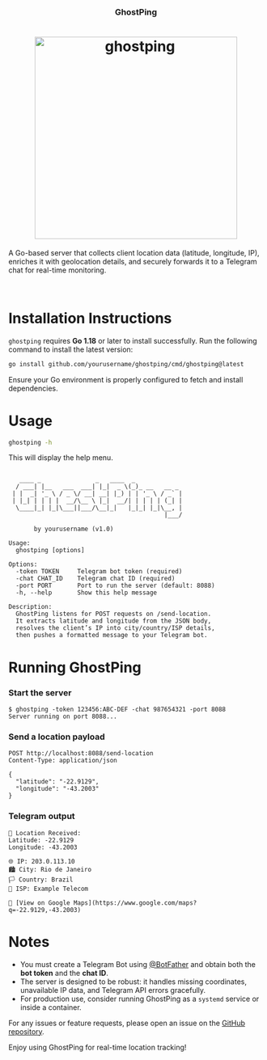 <h3 align="center">GhostPing</h3>
<h1 align="center"> <img src="https://github.com/yourusername/ghostping/blob/main/ghostping.png" alt="ghostping" width="400px"></h1>

A Go-based server that collects client location data (latitude, longitude, IP), enriches it with geolocation details, and securely forwards it to a Telegram chat for real-time monitoring.

<br>

# Installation Instructions

`ghostping` requires **Go 1.18** or later to install successfully. Run the following command to install the latest version: 

```sh
go install github.com/yourusername/ghostping/cmd/ghostping@latest
````

Ensure your Go environment is properly configured to fetch and install dependencies.

# Usage

```sh
ghostping -h
```

This will display the help menu.

```console

   ____ _               _   ____  _             
  / ___| |__   ___  ___| |_|  _ \(_)_ __   __ _ 
 | |  _| '_ \ / _ \/ __| __| |_) | | '_ \ / _` |
 | |_| | | | |  __/\__ \ |_|  __/| | | | | (_| |
  \____|_| |_|\___||___/\__|_|   |_|_| |_|\__, |
                                           |___/ 

       by yourusername (v1.0)

Usage:
  ghostping [options]

Options:
  -token TOKEN     Telegram bot token (required)
  -chat CHAT_ID    Telegram chat ID (required)
  -port PORT       Port to run the server (default: 8088)
  -h, --help       Show this help message

Description:
  GhostPing listens for POST requests on /send-location. 
  It extracts latitude and longitude from the JSON body, 
  resolves the client’s IP into city/country/ISP details, 
  then pushes a formatted message to your Telegram bot.
```

# Running GhostPing

### Start the server

```
$ ghostping -token 123456:ABC-DEF -chat 987654321 -port 8088
Server running on port 8088...
```

### Send a location payload

```
POST http://localhost:8088/send-location
Content-Type: application/json

{
  "latitude": "-22.9129",
  "longitude": "-43.2003"
}
```

### Telegram output

```
📍 Location Received:
Latitude: -22.9129
Longitude: -43.2003

🌐 IP: 203.0.113.10
🏙 City: Rio de Janeiro
🏳 Country: Brazil
📡 ISP: Example Telecom

🔗 [View on Google Maps](https://www.google.com/maps?q=-22.9129,-43.2003)
```

# Notes

* You must create a Telegram Bot using [@BotFather](https://t.me/BotFather) and obtain both the **bot token** and the **chat ID**.
* The server is designed to be robust: it handles missing coordinates, unavailable IP data, and Telegram API errors gracefully.
* For production use, consider running GhostPing as a `systemd` service or inside a container.

For any issues or feature requests, please open an issue on the [GitHub repository](https://github.com/yourusername/ghostping).

Enjoy using GhostPing for real-time location tracking!